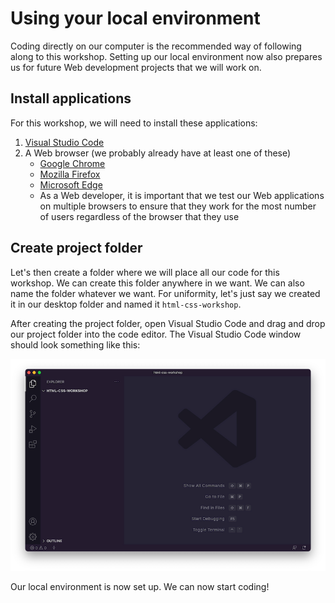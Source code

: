 # Using your local environment

Coding directly on our computer is the recommended way of following along to this workshop. Setting up our local environment now also prepares us for future Web development projects that we will work on.

## Install applications

For this workshop, we will need to install these applications:

1. [Visual Studio Code](https://code.visualstudio.com/)
2. A Web browser (we probably already have at least one of these)
    - [Google Chrome](https://www.google.com/chrome/)
    - [Mozilla Firefox](https://www.mozilla.org/en-US/firefox/new/)
    - [Microsoft Edge](https://www.microsoft.com/en-us/edge)
    - As a Web developer, it is important that we test our Web applications on multiple browsers to ensure that they work for the most number of users regardless of the browser that they use

## Create project folder

Let's then create a folder where we will place all our code for this workshop. We can create this folder anywhere in we want. We can also name the folder whatever we want. For uniformity, let's just say we created it in our desktop folder and named it `html-css-workshop`.

After creating the project folder, open Visual Studio Code and drag and drop our project folder into the code editor. The Visual Studio Code window should look something like this:

![Project folder in VS Code](./images/create-project-folder.png)

Our local environment is now set up. We can now start coding!
